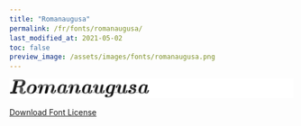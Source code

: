 ```yaml
---
title: "Romanaugusa"
permalink: /fr/fonts/romanaugusa/
last_modified_at: 2021-05-02
toc: false
preview_image: /assets/images/fonts/romanaugusa.png
---
```

![Baumans](/assets/images/fonts/romanaugusa.png)

[Download Font License](https://github.com/inkstitch/inkstitch/tree/main/fonts/romanaugusa/LICENSE)
